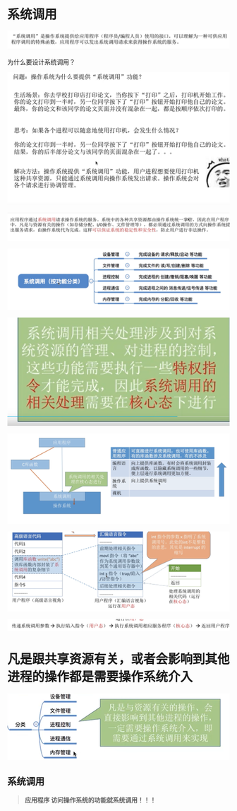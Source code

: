 # 系统调用



![image-20221122164725749](系统调用.assets/image-20221122164725749.png)





为什么要设计系统调用？

![image-20221122164917601](系统调用.assets/image-20221122164917601.png)





![image-20221122164951414](系统调用.assets/image-20221122164951414.png)





![image-20221122165025887](系统调用.assets/image-20221122165025887.png)



![image-20221122165044552](系统调用.assets/image-20221122165044552.png)



![image-20221122165342035](系统调用.assets/image-20221122165342035.png)





![image-20221122165827162](系统调用.assets/image-20221122165827162.png)





![image-20221122165848450](系统调用.assets/image-20221122165848450.png)





# 凡是跟共享资源有关，或者会影响到其他进程的操作都是需要操作系统介入

![image-20221122165910355](系统调用.assets/image-20221122165910355.png)





## 系统调用

>**应用程序 访问操作系统的功能就系统调用！！！**